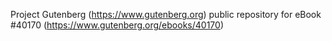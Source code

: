 Project Gutenberg (https://www.gutenberg.org) public repository for eBook #40170 (https://www.gutenberg.org/ebooks/40170)

